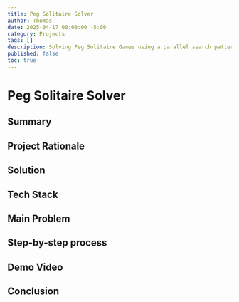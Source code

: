```yaml
---
title: Peg Solitaire Solver 
author: Thomas
date: 2025-04-17 00:00:00 -5:00
category: Projects
tags: []
description: Solving Peg Solitaire Games using a parallel search pattern that can use multiple servers to speed up search process.
published: false
toc: true
---
```

# Peg Solitaire Solver

## Summary

## Project Rationale

## Solution

## Tech Stack

## Main Problem

## Step-by-step process

## Demo Video

## Conclusion 
